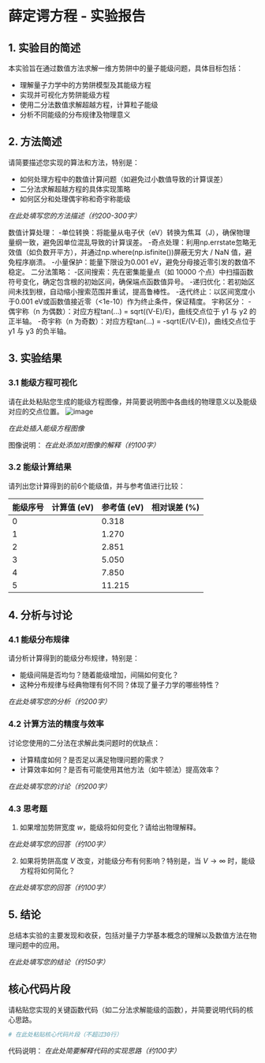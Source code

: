# 薛定谔方程 - 实验报告

## 1. 实验目的简述

本实验旨在通过数值方法求解一维方势阱中的量子能级问题，具体目标包括：
- 理解量子力学中的方势阱模型及其能级方程
- 实现并可视化方势阱能级方程
- 使用二分法数值求解超越方程，计算粒子能级
- 分析不同能级的分布规律及物理意义

## 2. 方法简述

请简要描述您实现的算法和方法，特别是：
- 如何处理方程中的数值计算问题（如避免过小数值导致的计算误差）
- 二分法求解超越方程的具体实现策略
- 如何区分和处理偶宇称和奇宇称能级

_在此处填写您的方法描述（约200-300字）_

数值计算处理：
-单位转换：将能量从电子伏（eV）转换为焦耳（J），确保物理量纲一致，避免因单位混乱导致的计算误差。
-奇点处理：利用np.errstate忽略无效值（如负数开平方），并通过np.where(np.isfinite())屏蔽无穷大 / NaN 值，避免程序崩溃。
-小量保护：能量下限设为0.001 eV，避免分母接近零引发的数值不稳定。
二分法策略：
-区间搜索：先在密集能量点（如 10000 个点）中扫描函数符号变化，确定包含根的初始区间，确保端点函数值异号。
-递归优化：若初始区间未找到根，自动缩小搜索范围并重试，提高鲁棒性。
-迭代终止：以区间宽度小于0.001 eV或函数值接近零（<1e-10）作为终止条件，保证精度。
宇称区分：
-偶宇称（n 为偶数）：对应方程tan(...) = sqrt((V-E)/E)，曲线交点位于 y1 与 y2 的正半轴。
-奇宇称（n 为奇数）：对应方程tan(...) = -sqrt(E/(V-E))，曲线交点位于 y1 与 y3 的负半轴。



## 3. 实验结果

### 3.1 能级方程可视化

请在此处粘贴您生成的能级方程图像，并简要说明图中各曲线的物理意义以及能级对应的交点位置。
![image](https://github.com/user-attachments/assets/c2559519-cd13-42d0-82b5-f0098b0bb4f0)

_在此处插入能级方程图像_

图像说明：
_在此处添加对图像的解释（约100字）_

### 3.2 能级计算结果

请列出您计算得到的前6个能级值，并与参考值进行比较：

| 能级序号 | 计算值 (eV) | 参考值 (eV) | 相对误差 (%) |
|---------|------------|------------|-------------|
| 0       |            | 0.318      |             |
| 1       |            | 1.270      |             |
| 2       |            | 2.851      |             |
| 3       |            | 5.050      |             |
| 4       |            | 7.850      |             |
| 5       |            | 11.215     |             |

## 4. 分析与讨论

### 4.1 能级分布规律

请分析计算得到的能级分布规律，特别是：
- 能级间隔是否均匀？随着能级增加，间隔如何变化？
- 这种分布规律与经典物理有何不同？体现了量子力学的哪些特性？

_在此处填写您的分析（约200字）_

### 4.2 计算方法的精度与效率

讨论您使用的二分法在求解此类问题时的优缺点：
- 计算精度如何？是否足以满足物理问题的需求？
- 计算效率如何？是否有可能使用其他方法（如牛顿法）提高效率？

_在此处填写您的讨论（约200字）_

### 4.3 思考题

1. 如果增加势阱宽度 $w$，能级将如何变化？请给出物理解释。

_在此处填写您的回答（约100字）_

2. 如果将势阱高度 $V$ 改变，对能级分布有何影响？特别是，当 $V \to \infty$ 时，能级方程将如何简化？

_在此处填写您的回答（约100字）_

## 5. 结论

总结本实验的主要发现和收获，包括对量子力学基本概念的理解以及数值方法在物理问题中的应用。

_在此处填写您的结论（约150字）_

## 核心代码片段

请粘贴您实现的关键函数代码（如二分法求解能级的函数），并简要说明代码的核心思路。

```python
# 在此处粘贴核心代码片段（不超过30行）
```

代码说明：
_在此处简要解释代码的实现思路（约100字）_
